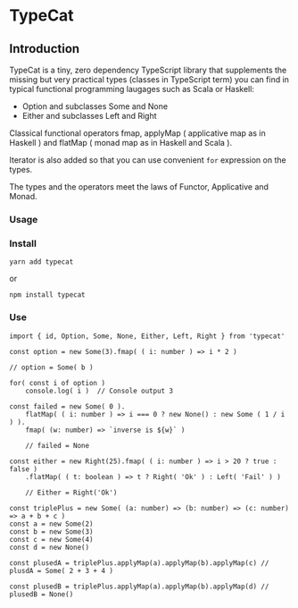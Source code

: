 # TypeCat

## Introduction

TypeCat is a tiny, zero dependency TypeScript library that supplements the missing but very practical types (classes in TypeScript term) you can find in typical functional programming laugages such as Scala or Haskell:

- Option and subclasses Some and None
- Either and subclasses Left and Right

Classical functional operators fmap, applyMap ( applicative map as in Haskell ) and flatMap ( monad map as in Haskell and Scala ).

Iterator is also added so that you can use convenient `for` expression on the types.

The types and the operators meet the laws of Functor, Applicative and Monad.

### Usage

### Install

`yarn add typecat`

or 

`npm install typecat`

### Use

```
import { id, Option, Some, None, Either, Left, Right } from 'typecat'

const option = new Some(3).fmap( ( i: number ) => i * 2 ) 

// option = Some( b )

for( const i of option ) 
    console.log( i )  // Console output 3
    
const failed = new Some( 0 ).
    flatMap( ( i: number ) => i === 0 ? new None() : new Some ( 1 / i ) ).
    fmap( (w: number) => `inverse is ${w}` )
    
    // failed = None

const either = new Right(25).fmap( ( i: number ) => i > 20 ? true : false )
    .flatMap( ( t: boolean ) => t ? Right( 'Ok' ) : Left( 'Fail' ) )
    
    // Either = Right('Ok')
    
const triplePlus = new Some( (a: number) => (b: number) => (c: number) => a + b + c )
const a = new Some(2)
const b = new Some(3)
const c = new Some(4)
const d = new None()

const plusedA = triplePlus.applyMap(a).applyMap(b).applyMap(c) // plusdA = Some( 2 + 3 + 4 )

const plusedB = triplePlus.applyMap(a).applyMap(b).applyMap(d) // plusedB = None()

```
